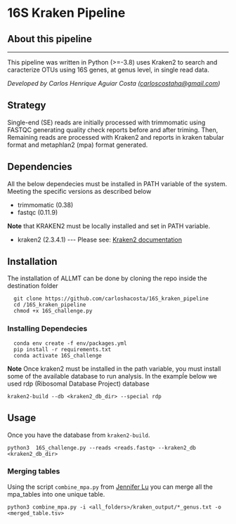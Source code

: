 # 16S Kraken Pipeline


## About this pipeline
___

This pipeline was written in Python (>=-3.8) uses Kraken2 to search and caracterize OTUs using 16S genes, at genus level, in single read data. 

*Developed by Carlos Henrique Aguiar Costa (carloscostaha@gmail.com)*

## Strategy

Single-end (SE) reads are initially processed with trimmomatic using FASTQC generating quality check reports before and after triming. Then, Remaining reads are processed with Kraken2 and reports in kraken tabular format and metaphlan2 (mpa) format generated.


## Dependencies 

All the below dependecies must be installed in PATH variable of the system. Meeting the specific versions as described below

* trimmomatic (0.38)
* fastqc (0.11.9)

**Note** that KRAKEN2 must be locally installed and set in PATH variable.

* kraken2 (2.3.4.1) --- Please see: [Kraken2 documentation](https://github.com/DerrickWood/kraken2)


## Installation

The installation of ALLMT can be done by cloning the repo inside the destination folder

```
  git clone https://github.com/carloshacosta/16S_kraken_pipeline
  cd /16S_kraken_pipeline
  chmod +x 16S_challenge.py
```
### Installing Dependecies

```
  conda env create -f env/packages.yml
  pip install -r requirements.txt
  conda activate 16S_challenge
```
**Note** Once kraken2 must be installed in the path variable, you must install some of the available database to run analysis. In the exampĺe below we used rdp (Ribosomal Database Project) database

```
kraken2-build --db <kraken2_db_dir> --special rdp

```

## Usage

Once you have the database from `kraken2-build`.

```  
python3  16S_challenge.py --reads <reads.fastq> --kraken2_db <kraken2_db_dir>
```

### Merging tables ###

Using the script `combine_mpa.py` from [Jennifer Lu](https://github.com/jenniferlu717) you can merge all the mpa_tables into one unique table.

``` 
python3 combine_mpa.py -i <all_folders>/kraken_output/*_genus.txt -o <merged_table.tsv>
``` 


